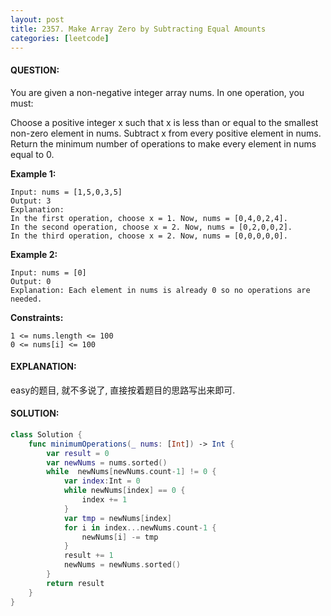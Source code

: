 ```yaml
---
layout: post
title: 2357. Make Array Zero by Subtracting Equal Amounts
categories: [leetcode]
---
```

#### QUESTION:
You are given a non-negative integer array nums. In one operation, you must:

Choose a positive integer x such that x is less than or equal to the smallest non-zero element in nums.
Subtract x from every positive element in nums.
Return the minimum number of operations to make every element in nums equal to 0.

 

__Example 1:__
```
Input: nums = [1,5,0,3,5]
Output: 3
Explanation:
In the first operation, choose x = 1. Now, nums = [0,4,0,2,4].
In the second operation, choose x = 2. Now, nums = [0,2,0,0,2].
In the third operation, choose x = 2. Now, nums = [0,0,0,0,0].
```
__Example 2:__
```
Input: nums = [0]
Output: 0
Explanation: Each element in nums is already 0 so no operations are needed.
```
 

__Constraints:__
```
1 <= nums.length <= 100
0 <= nums[i] <= 100
```
#### EXPLANATION:

easy的题目, 就不多说了, 直接按着题目的思路写出来即可.

#### SOLUTION:
```swift
class Solution {
    func minimumOperations(_ nums: [Int]) -> Int {
        var result = 0
        var newNums = nums.sorted()
        while  newNums[newNums.count-1] != 0 {
            var index:Int = 0
            while newNums[index] == 0 {
                index += 1
            }
            var tmp = newNums[index]
            for i in index...newNums.count-1 {
                newNums[i] -= tmp
            }
            result += 1
            newNums = newNums.sorted()
        }
        return result
    }
}
```
